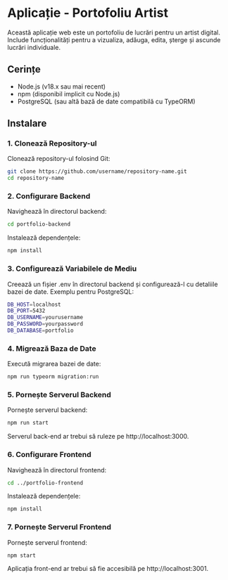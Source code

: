 # Aplicație - Portofoliu Artist

Această aplicație web este un portofoliu de lucrări pentru un artist digital. Include funcționalități pentru a vizualiza, adăuga, edita, șterge și ascunde lucrări individuale.

## Cerințe

- Node.js (v18.x sau mai recent)
- npm (disponibil implicit cu Node.js)
- PostgreSQL (sau altă bază de date compatibilă cu TypeORM)

## Instalare

### 1. Clonează Repository-ul

Clonează repository-ul folosind Git:

```bash
git clone https://github.com/username/repository-name.git
cd repository-name
```

### 2. Configurare Backend

Navighează în directorul backend:

```bash
cd portfolio-backend
```

Instalează dependențele:

```bash
npm install
```

### 3. Configurează Variabilele de Mediu

Creează un fișier .env în directorul backend și configurează-l cu detaliile bazei de date. Exemplu pentru PostgreSQL:

```bash
DB_HOST=localhost
DB_PORT=5432
DB_USERNAME=yourusername
DB_PASSWORD=yourpassword
DB_DATABASE=portfolio
```

### 4. Migrează Baza de Date

Execută migrarea bazei de date:

```bash
npm run typeorm migration:run
```

### 5. Pornește Serverul Backend

Pornește serverul backend:

```bash
npm run start
```
Serverul back-end ar trebui să ruleze pe http://localhost:3000.


### 6. Configurare Frontend

Navighează în directorul frontend:

```bash
cd ../portfolio-frontend
```

Instalează dependențele:

```bash
npm install
```

### 7. Pornește Serverul Frontend

Pornește serverul frontend:

```bash
npm start
```

Aplicația front-end ar trebui să fie accesibilă pe http://localhost:3001.
